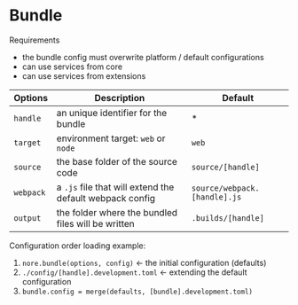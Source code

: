 # Bundle

Requirements

- the bundle config must overwrite platform / default configurations
- can use services from core
- can use services from extensions

| Options   | Description                                              | Default                      |
| --------- | -------------------------------------------------------- | ---------------------------- |
| `handle`  | an unique identifier for the bundle                      | \*                           |
| `target`  | environment target: `web` or `node`                      | `web`                        |
| `source`  | the base folder of the source code                       | `source/[handle]`            |
| `webpack` | a `.js` file that will extend the default webpack config | `source/webpack.[handle].js` |
| `output`  | the folder where the bundled files will be written       | `.builds/[handle]`           |

Configuration order loading example:

1. `nore.bundle(options, config)` ← the initial configuration (defaults)
2. `./config/[handle].development.toml` ← extending the default configuration
3. `bundle.config = merge(defaults, [bundle].development.toml)`
